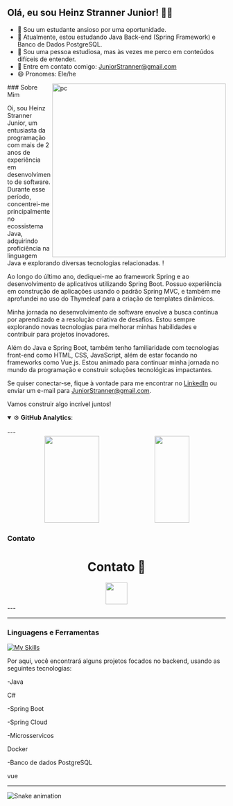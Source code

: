 ## Olá, eu sou Heinz Stranner Junior! 👨‍💻
- 🔭 Sou um estudante ansioso por uma oportunidade.
- 🌱 Atualmente, estou estudando Java Back-end (Spring Framework) e Banco de Dados PostgreSQL.
- 🤔 Sou uma pessoa estudiosa, mas às vezes me perco em conteúdos difíceis de entender.
- 📧 Entre em contato comigo: JuniorStranner@gmail.com
- 😄 Pronomes: Ele/he

<img src="https://images.vexels.com/media/users/3/283663/isolated/preview/abda7a0cf347389ef2da7a2b3bd1f6cb-retro-purple-computer.png" min-width="400px" max-width="400px" width="400px" align="right" alt="pc">
<!-- Sobre Mim 🙋‍♂️ -->
### Sobre Mim

<p align="left">Oi, sou Heinz Stranner Junior, um entusiasta da programação com mais de 2 anos de experiência em desenvolvimento de software. Durante esse período, concentrei-me principalmente no ecossistema Java, adquirindo proficiência na linguagem Java e explorando diversas tecnologias relacionadas. !

Ao longo do último ano, dediquei-me ao framework Spring e ao desenvolvimento de aplicativos utilizando Spring Boot. Possuo experiência em construção de aplicações usando o padrão Spring MVC, e também me aprofundei no uso do Thymeleaf para a criação de templates dinâmicos.

Minha jornada no desenvolvimento de software envolve a busca contínua por aprendizado e a resolução criativa de desafios. Estou sempre explorando novas tecnologias para melhorar minhas habilidades e contribuir para projetos inovadores.

Além do Java e Spring Boot, também tenho familiaridade com tecnologias front-end como HTML, CSS, JavaScript, além de estar focando no frameworks como Vue.js. Estou animado para continuar minha jornada no mundo da programação e construir soluções tecnológicas impactantes.

Se quiser conectar-se, fique à vontade para me encontrar no [LinkedIn](https://www.linkedin.com/in/heinz-stranner-junior/) ou enviar um e-mail para [JuniorStranner@gmail.com](mailto:JuniorStranner@gmail.com).</p>

Vamos construir algo incrível juntos!

<details open>
    <summary>⚙ <b>GitHub Analytics</b>: </summary>
    <br>
---
<!-- Estatísticas 📊 -->
<div align="center">  
  <img width="50%" height="200px" src="https://github-readme-stats.vercel.app/api?username=Junior-Stranner&show_icons=true&count_private=true&hide_border=true&title_color=8A2BE2&icon_color=4B0082&text_color=48D1CC&bg_color=0d1117" /> 
  <img width="40%" height="200px" src="https://github-readme-stats.vercel.app/api/top-langs/?username=Junior-Stranner&layout=compact&hide_border=true&title_color=8A2BE2&text_color=48D1CC&bg_color=0d1117" />
</div>

</details

<!-- Contato 📧 -->
### Contato

</div>

<h1 align="middle">Contato 📧</h1>
<div align="middle">
  <a href = https://www.linkedin.com/in/heinz-stranner-junior/ > 
    <img src="https://cdn.jsdelivr.net/gh/devicons/devicon/icons/linkedin/linkedin-original.svg" heigh = 50px width =50px />
  </a>
</div>
---

<!-- Linguagens e Ferramentas 🔧 -->
<!-- Linguagens e Ferramentas 🔧 -->


<!--<div align="center"> 
  <img src="https://cdn.jsdelivr.net/gh/devicons/devicon/icons/java/java-original.svg" height="50px" width="50px" />  
  <img src="https://cdn.jsdelivr.net/gh/devicons/devicon/icons/spring/spring-original.svg" height="50px" width="50px" />
  <img src="https://cdn.jsdelivr.net/gh/devicons/devicon/icons/html5/html5-original.svg" height="50px" width="50px" />
  <img src="https://cdn.jsdelivr.net/gh/devicons/devicon/icons/css3/css3-original.svg" height="50px" width="50px" />
  <img src="https://cdn.jsdelivr.net/gh/devicons/devicon/icons/postgresql/postgresql-original.svg" height="50px" width="50px" />
  <img src="https://cdn.jsdelivr.net/gh/devicons/devicon/icons/github/github-original.svg" height="50px" width="50px" />  
  <img src="https://cdn.jsdelivr.net/gh/devicons/devicon/icons/javascript/javascript-original.svg" height="50px" width="50px" />
  <img src="https://cdn.jsdelivr.net/gh/devicons/devicon/icons/nodejs/nodejs-original-wordmark.svg" height="50px" width="50px" />
  <img src="https://cdn.jsdelivr.net/gh/devicons/devicon/icons/vuejs/vuejs-original.svg" height="50px" width="50px" /> <!-- Substituição do React pelo Vue.js -->
</div>

<hr>

### Linguagens e Ferramentas

[![My Skills](https://skillicons.dev/icons?i=java,csharp,spring,postgresql,docker,vue)](https://skillicons.dev)

Por aqui, você encontrará alguns projetos focados no backend, usando as seguintes tecnologias:
<p>-Java</p> 
<p>C#</p> 
<p>-Spring Boot</p>
<p>-Spring Cloud</p>
<p>-Microsservicos</p>
<p>Docker</p>
<p>-Banco de dados PostgreSQL</p>
<p>vue</p>

<hr>


 ![Snake animation](https://github.com/Junior-Stranner/Junior-Stranner/blob/output/github-contribution-grid-snake.svg)
